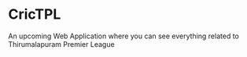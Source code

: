 # CricTPL
An upcoming Web Application where you can see everything related to Thirumalapuram Premier League
